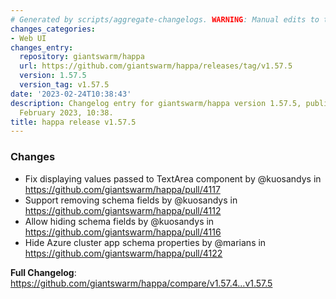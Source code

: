 ```yaml
---
# Generated by scripts/aggregate-changelogs. WARNING: Manual edits to this files will be overwritten.
changes_categories:
- Web UI
changes_entry:
  repository: giantswarm/happa
  url: https://github.com/giantswarm/happa/releases/tag/v1.57.5
  version: 1.57.5
  version_tag: v1.57.5
date: '2023-02-24T10:38:43'
description: Changelog entry for giantswarm/happa version 1.57.5, published on 24
  February 2023, 10:38.
title: happa release v1.57.5
---
```


<!-- Release notes generated using configuration in .github/release.yml at main -->

### Changes
* Fix displaying values passed to TextArea component by @kuosandys in https://github.com/giantswarm/happa/pull/4117
* Support removing schema fields by @kuosandys in https://github.com/giantswarm/happa/pull/4112
* Allow hiding schema fields by @kuosandys in https://github.com/giantswarm/happa/pull/4116
* Hide Azure cluster app schema properties by @marians in https://github.com/giantswarm/happa/pull/4122


**Full Changelog**: https://github.com/giantswarm/happa/compare/v1.57.4...v1.57.5
